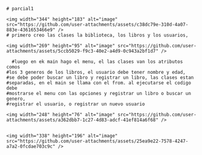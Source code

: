     # parcial1
  
    <img width="344" height="183" alt="image" src="https://github.com/user-attachments/assets/c38dc79e-310d-4a07-883e-4361653466e9" />
    # primero creo las clases la biblioteca, los libros y los usuarios,
    
    <img width="269" height="95" alt="image" src="https://github.com/user-attachments/assets/5ccb5029-f9c3-40e2-a4d9-0c943a2bf1d7" />

      #luego en ek main hago el menu, el las clases van los atributos comos
    #los 3 generos de los libros, el usuario debe tener nombre y edad,
    #se debe poder buscar un libro y registrar un libro, las clases estan 
    #separadas, en el main se llama con el from. al ejecutarse el codigo debe
    #mostrarse el menu con las opciones y registrar un libro o buscar un genero,
    #registrar el usuario, o registrar un nuevo usuario
    
    <img width="248" height="76" alt="image" src="https://github.com/user-attachments/assets/a362dbb7-1c27-4d83-adcf-41ef814a6f68" />

  
    <img width="338" height="196" alt="image" src="https://github.com/user-attachments/assets/25ea9e22-7578-4247-a7a2-0fcdae703c9c" />
    
  
    
